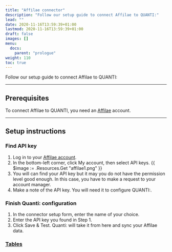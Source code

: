 ```yaml
---
title: "Affilae connector"
description: "Follow our setup guide to connect Affilae to QUANTI:"
lead: ""
date: 2020-11-16T13:59:39+01:00
lastmod: 2020-11-16T13:59:39+01:00
draft: false
images: []
menu:
  docs:
    parent: "prologue"
weight: 110
toc: true
---
```


Follow our setup guide to connect Affilae to QUANTI:

* * * * *

Prerequisites
----------------------------------------------------------------------------------------------------------------------------------------------------

To connect Affilae to QUANTI, you need an [Affilae](https://affilae.com/fr/logiciel-affiliation/) account.

* * * * *

Setup instructions
-------------------------------------------------------------------------------------------------------------------------------------------------------------

### Find API key

1.  Log in to your [Affilae account](https://app.affilae.com/fr/login).
2.  In the bottom-left corner, click My account, then select API keys.
{{ $image := .Resources.Get "affilae1.png" }}
3.  You will can find your API key but it may you do not have the permission level good enough. In this case, you have to make a request to your account manager.
4.  Make a note of the API key. You will need it to configure QUANTI:.

### Finish Quanti: configuration

1.  In the connector setup form, enter the name of your choice.
2.  Enter the API key you found in Step 1.
3.  Click Save & Test. Quanti: will take it from here and sync your Affilae data.

### [Tables](https://dbdiagram.io/d/[Affilae-Connector]-Data-Model-65115bb9ffbf5169f06f0c24)